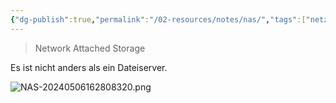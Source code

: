 ```yaml
---
{"dg-publish":true,"permalink":"/02-resources/notes/nas/","tags":["netzwerk","speicher"],"noteIcon":"","updated":"2024-06-10T02:02:17.000+02:00"}
---
```


> Network Attached Storage

Es ist nicht anders als ein Dateiserver.

![NAS-20240506162808320.png](/img/user/02%20-%20RESOURCES/Files/IMGs/NAS-20240506162808320.png)